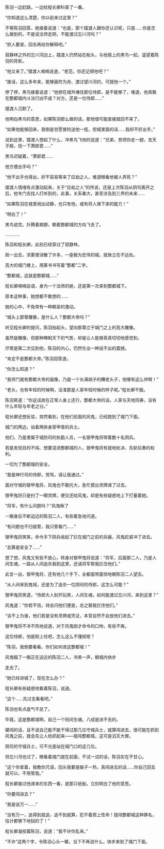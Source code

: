 陈羽一边赶路，一边给程长卿科普了一番。

“你知道这么清楚，你以前来过这里？”

不等陈羽回答，她接着说道：“也是，那个摆渡人跟你还认识呢，只是……你是怎么做到的，不是说法师走阴，不能渡过忘川河吗？”

“抓人要紧，回去再给你解释吧。”

寂静林之外的忘川河边上，摆渡人仍然站在船头，与他肩上的黑鸟一起，遥望着陈羽的背影。

“他又来了。”摆渡人喃喃说道，“老范，你还记得他吧？”

“废话，这么多年来，能够画符为舟、渡过望川河的，可就他一个。”

停了停，黑鸟接着说道：“他想在城外堵住那位侍郎，是不能够了，难道，他真敢在酆都城内斗法行凶不成？对方，还是一位侍郎……”

摆渡人沉默了。

他明白黑鸟的意思，如果陈羽那么做的话，那他很可能直接就回不来了。

“如果他能够回来，我倒是甘愿冒险送他一程，但城里面的话……我却不好出手。”

说到这里，摆渡人想起了什么，冲黑鸟飞快的说道：“兄弟，劳烦你走一趟，去天子殿，找一下萧郎君……”

黑鸟迟疑着，“萧郎君……

他方便出手吗？”

“他不出手也得出，好不容易等来了应劫之人，难道眼看他被人弄死？”

摆渡人情绪有点激动起来，关于“应劫之人”的传说，还是上次陈羽从阴司离开之后，他专门去找人打听到的，此事，关系重大，甚至涉及到三界的未来……

“如果陈羽在城里闹出动静，也只有他，或有将人保下来的能力！”

“明白了！”

黑鸟说完，扑腾着翅膀，朝着酆都城的方向飞去了。

…………

陈羽和程长卿，此刻已经穿过了寂静林。

刚一出去，浓雾便消散了许多，一座极为宏伟的城，就耸立在不远处。

高大的城门楼上，用篆书书写着“酆都”二字。

“酆都城，这就是酆都城……”

程长卿喃喃自语，身为一个法师的她，还是第一次来到酆都城下。

原本这种事，她想都不敢想的……

她的心中，不免带有一种朝圣的激动。

“城头上那尊雕像，是什么人？酆都大帝吗？”

听见程长卿的提问，陈羽抬起头，望向那尊立于城门之上的高大雕像。

虽然是雕像，但那种睥睨天下的气势，却是让人能够真真切切地感觉到。

尽管是第二次见到他，陈羽的内心，仍然生出一种说不出的震撼。

“肯定不是酆都大帝。”陈羽回答道。

“你怎么知道？”

“我师门就有酆都大帝的画像，乃是一个长满胡子的糟老头子，他哪有这么帅啊！”

“老头，也有年轻的时候啊，没准那是人家年轻时候的样子呢。”程长卿不服。

陈羽笑道：“你这话放在正常人身上还行，酆都大帝的话，人家与天地同寿，没有什么年轻与年老之分。”

程长卿还想反驳，突然看到，在他们前面的风鬼，已经跑到了城门下面。

城门的两边，站着两排身穿甲胄的兵士。

他们，乃是隶属于城防司的执勤人员，一名银甲鬼将带着数十名阴兵。

若是发现目的不纯、想要混进酆都城的人，银甲鬼将有就地处决、先斩后奏的权利。

一切为了酆都城的安全。

“我是神行司的侍郎，劳驾，请让我通过。”

面对守城的银甲鬼将，风鬼也不敢托大，急忙摸出灵牌递了过去。

银甲鬼将只是扫了一眼灵牌，便交还给风鬼，却是有些疑惑地上下打量着她。

“将军，有什么问题吗？”风鬼瞅了

一眼身后不断迫近的陈羽二人，有些着急地问道。

“有问题也不归我管，我只管看门……”

银甲鬼将笑笑，命令手下阴兵收起了拦在城门之前的兵器，风鬼赶紧冲了进去。

“总算是安全了……”

想了想，风鬼又有些不放心，转身对银甲鬼将说道：“将军，后面那二人，乃是人间生魂，一路从人间追杀我到这里，还请将军帮我拦住他们。”

此言一出，银甲鬼将，还有他几个手下，全都面带震惊地朝陈羽二人望去。

“从人间来到鬼域，还是为了追杀一位阴司的侍郎，这怎么可能？”

银甲鬼将笑道，“侍郎大人别开玩笑，人间生魂，如何能渡过忘川河，来到这里？”

风鬼道：“你若不信，待会问他们便是，总之替我拦住他们。”

“谈不上为谁，他们若是没有灵牌或凭证，本官自然不会放他们进去。”

银甲鬼将不冷不热地说道，对于风鬼刚才命令的口吻，有些不爽。

这位侍郎，怕是刚上任吧，怎么这么不懂规矩？

“陈羽，我倒要看看，你们如何进这酆都城！”

风鬼瞄了一眼正在迫近的陈羽二人，冷笑一声，朝城内快步

走去了。

“她已经进城了，现在怎么办？”

程长卿有些疑惑地看着陈羽，说道。

“这个……先过去看看吧。”

陈羽也有点底气不足了。

毕竟，这是酆都城啊，自己一个阳间生魂，八成是进不去的。

硬闯的话，且不说自己能不能干得过那几位守城兵士，就算闯进去，很可能在抓到风鬼之前，就会先让人给抓起来——擅闯酆都城，这可是滔天大罪。

阴司的守城兵士，可不光是站在城门口的这几位。

但忘川河也过了，眼看着城门就在前面，不试一试的话，陈羽实在不甘心。

“这个你拿着，我教你咒语，回头我要是脑子一热，真闯进去的话……你自己回去就可以，不用管我。”

程长卿接过他递来的东西一看，是那只纸船，立刻明白了他的意思。

“你要闯进去？”

“我是说万一……”

“没有万一，追得到就追，追不到就算，犯不着搭上性命！擅闯酆都城这种罪名，估计都够下地狱的了！”

程长卿凝视着陈羽，说道：“我不许你乱来。”

“不许”这两个字，令陈羽心头一暖，当下不再说什么，快步来到了城门下面。
